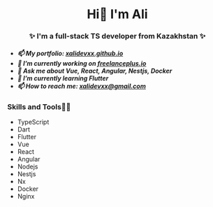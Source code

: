 <h1 align="center">
Hi👋 I'm Ali
</h1>

<h3 align="center">
✨ I'm a full-stack TS developer from Kazakhstan ✨
</h3>

<h5>
  <ul>
    <li>📫 My portfolio: <a href="https://xalidevxx.github.io" target="_blank">xalidevxx.github.io</a></li>
    <li>🔭 I’m currently working on <a href="https://freelanceplus.io" target="_blank">freelanceplus.io</a></li>
    <li>💬 Ask me about Vue, React, Angular, Nestjs, Docker</li>
    <li>🌱 I’m currently learning Flutter</li>
    <li>📫 How to reach me: <a href="mailto:xalidevxx@gmail.com" target="_blank">xalidevxx@gmail.com</a></li>
  </ul>
</h5>

<h3>Skills and Tools👨‍💻</h3>
<ul>
  <li>TypeScript</li>
  <li>Dart</li>
  <li>Flutter</li>
  <li>Vue</li>
  <li>React</li>
  <li>Angular</li>
  <li>Nodejs</li>
  <li>Nestjs</li>
  <li>Nx</li>
  <li>Docker</li>
  <li>Nginx</li>
</ul>

<!--
**xalidevxx/xalidevxx** is a ✨ _special_ ✨ repository because its `README.md` (this file) appears on your GitHub profile.
Here are some ideas to get you started:


- 
- 👯 I’m looking to collaborate on ...
- 🤔 I’m looking for help with ...
- 

- 😄 Pronouns: ...
- 
-->
